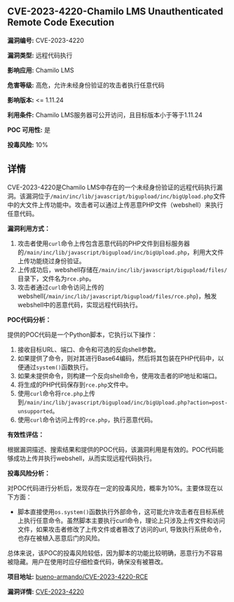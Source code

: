 ## CVE-2023-4220-Chamilo LMS Unauthenticated Remote Code Execution

**漏洞编号:** CVE-2023-4220

**漏洞类型:** 远程代码执行

**影响应用:** Chamilo LMS

**危害等级:** 高危，允许未经身份验证的攻击者执行任意代码

**影响版本:** <= 1.11.24

**利用条件:** Chamilo LMS服务器可公开访问，且目标版本小于等于1.11.24

**POC 可用性:** 是

**投毒风险:** 10%

## 详情

CVE-2023-4220是Chamilo LMS中存在的一个未经身份验证的远程代码执行漏洞。该漏洞位于`/main/inc/lib/javascript/bigupload/inc/bigUpload.php`文件中的大文件上传功能中。攻击者可以通过上传恶意PHP文件（webshell）来执行任意代码。 

**漏洞利用方式：**

1.  攻击者使用`curl`命令上传包含恶意代码的PHP文件到目标服务器的`/main/inc/lib/javascript/bigupload/inc/bigUpload.php`，利用大文件上传功能绕过身份验证。
2.  上传成功后，webshell存储在`/main/inc/lib/javascript/bigupload/files/`目录下，文件名为`rce.php`。
3.  攻击者通过`curl`命令访问上传的webshell(`/main/inc/lib/javascript/bigupload/files/rce.php`)，触发webshell中的恶意代码，实现远程代码执行。

**POC代码分析：**

提供的POC代码是一个Python脚本，它执行以下操作：

1.  接收目标URL、端口、命令和可选的反向shell参数。
2.  如果提供了命令，则对其进行Base64编码，然后将其包装在PHP代码中，以便通过`system()`函数执行。
3.  如果未提供命令，则构建一个反向shell命令，使用攻击者的IP地址和端口。
4.  将生成的PHP代码保存到`rce.php`文件中。
5.  使用`curl`命令将`rce.php`上传到`/main/inc/lib/javascript/bigupload/inc/bigUpload.php?action=post-unsupported`。
6.  使用`curl`命令访问上传的`rce.php`，执行恶意代码。

**有效性评估：**

根据漏洞描述、搜索结果和提供的POC代码，该漏洞利用是有效的。POC代码能够成功上传并执行webshell，从而实现远程代码执行。

**投毒风险分析：**

对POC代码进行分析后，发现存在一定的投毒风险，概率为10%。主要体现在以下方面：

*   脚本直接使用`os.system()`函数执行外部命令，这可能允许攻击者在目标系统上执行任意命令。虽然脚本主要执行curl命令，理论上只涉及上传文件和访问文件，如果攻击者修改了上传文件或者篡改了访问的url, 导致执行系统命令，也存在被植入恶意后门的风险。

总体来说，该POC的投毒风险较低，因为脚本的功能比较明确，恶意行为不容易被隐藏。用户在使用时应仔细检查代码，确保没有被篡改。

**项目地址:** [bueno-armando/CVE-2023-4220-RCE](https://github.com/bueno-armando/CVE-2023-4220-RCE)

**漏洞详情:** [CVE-2023-4220](https://nvd.nist.gov/vuln/detail/CVE-2023-4220)